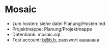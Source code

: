 # Mosaic

- zum hosten: siehe datei Planung/Hosten.md
- Projektmappe: Planung/Projektmappe
- Datenbank: mosaic.sql
- Test account: b@b.b, passwort aaaaaaaa